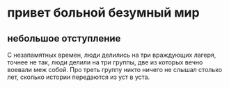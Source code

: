 # привет больной безумный мир
## небольшое отступление
С незапамятных времен, люди делились на три враждующих лагеря, точнее не так, люди делили на три группы, две из которых вечно воевали меж собой. Про треть группу никто ничего не слышал столько лет, сколько истории передаются из уст в уста.